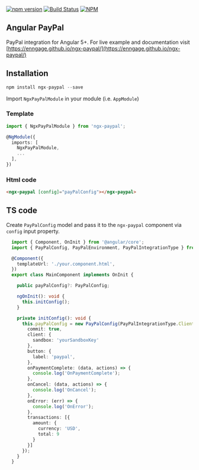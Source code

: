 [![npm version](https://badge.fury.io/js/ngx-paypal.svg)](https://badge.fury.io/js/ngx-paypal)
[![Build Status](https://api.travis-ci.org/Enngage/ngx-paypal.svg?branch=master)](https://travis-ci.org/Enngage/ngx-paypal)
[![NPM](https://nodei.co/npm/ngx-paypal.png?mini=true)](https://nodei.co/npm/ngx-paypal/)

## Angular PayPal

PayPal integration for Angular 5+. For live example and documentation visit [https://enngage.github.io/ngx-paypal/](https://enngage.github.io/ngx-paypal/)

## Installation

```javascript
npm install ngx-paypal --save
```

Import `NgxPayPalModule` in your module (i.e. `AppModule`) 

### Template

```typescript
import { NgxPayPalModule } from 'ngx-paypal';
```

```typescript
@NgModule({
  imports: [
    NgxPayPalModule,
    ...
  ],
})
```

### Html code

```html
<ngx-paypal [config]="payPalConfig"></ngx-paypal>
```

## TS code

Create `PayPalConfig` model and pass it to the `ngx-paypal` component via `config` input property.


```typescript
  import { Component, OnInit } from '@angular/core';
  import { PayPalConfig, PayPalEnvironment, PayPalIntegrationType } from 'ngx-paypal';

  @Component({
    templateUrl: './your.component.html',
  })
  export class MainComponent implements OnInit {

    public payPalConfig?: PayPalConfig;

    ngOnInit(): void {
      this.initConfig();
    }

    private initConfig(): void {
      this.payPalConfig = new PayPalConfig(PayPalIntegrationType.ClientSideREST, PayPalEnvironment.Sandbox, {
        commit: true,
        client: {
          sandbox: 'yourSandboxKey'
        },
        button: {
          label: 'paypal',
        },
        onPaymentComplete: (data, actions) => {
          console.log('OnPaymentComplete');
        },
        onCancel: (data, actions) => {
          console.log('OnCancel');
        },
        onError: (err) => {
          console.log('OnError');
        },
        transactions: [{
          amount: {
            currency: 'USD',
            total: 9
          }
        }]
      });
    }
  }
```

